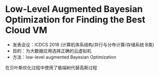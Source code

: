 # Low-Level Augmented Bayesian Optimization for Finding the Best Cloud VM

* 发表会议：ICDCS 2018 (计算机体系结构/并行与分布计算/存储系统 B类)
* 目的：为大数据应用选择正确的云虚拟机
* 方法：low-level augmented Bayesian Optimization

在贝叶斯优化过程中使用了极端树代替高斯过程